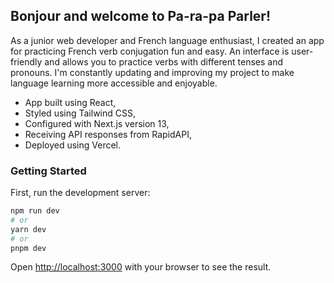 ## Bonjour and welcome to Pa-ra-pa Parler!

As a junior web developer and French language enthusiast, I created an app for practicing French verb conjugation fun and easy. An
interface is user-friendly and allows you to practice verbs with different tenses and pronouns. I'm constantly updating and improving my project to make language learning more accessible and enjoyable.

- App built using React,
- Styled using Tailwind CSS,
- Configured with Next.js version 13,
- Receiving API responses from RapidAPI,
- Deployed using Vercel.  

### Getting Started

First, run the development server:

```bash
npm run dev
# or
yarn dev
# or
pnpm dev
```

Open [http://localhost:3000](http://localhost:3000) with your browser to see the result.
